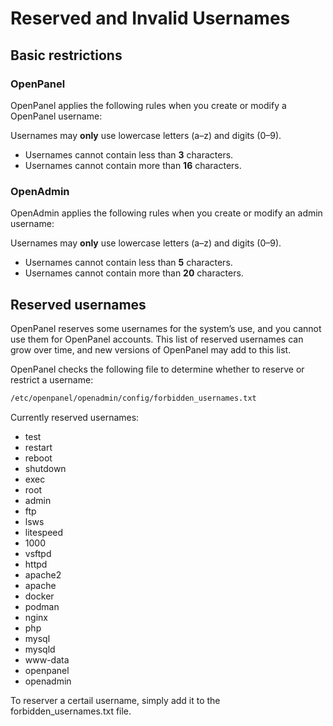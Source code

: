 # Reserved and Invalid Usernames

## Basic restrictions


### OpenPanel

OpenPanel applies the following rules when you create or modify a OpenPanel username:

Usernames may **only** use lowercase letters (a–z) and digits (0–9).
- Usernames cannot contain less than **3** characters.
- Usernames cannot contain more than **16** characters.

### OpenAdmin
OpenAdmin applies the following rules when you create or modify an admin username:

Usernames may **only** use lowercase letters (a–z) and digits (0–9).
- Usernames cannot contain less than **5** characters.
- Usernames cannot contain more than **20** characters.


##  Reserved usernames

OpenPanel reserves some usernames for the system’s use, and you cannot use them for OpenPanel accounts. This list of reserved usernames can grow over time, and new versions of OpenPanel may add to this list.

OpenPanel checks the following file to determine whether to reserve or restrict a username:

```bash
/etc/openpanel/openadmin/config/forbidden_usernames.txt
```

Currently reserved usernames:

- test
- restart
- reboot
- shutdown
- exec
- root
- admin
- ftp
- lsws
- litespeed
- 1000
- vsftpd
- httpd
- apache2
- apache
- docker
- podman
- nginx
- php
- mysql
- mysqld
- www-data
- openpanel
- openadmin

To reserver a certail username, simply add it to the forbidden_usernames.txt file.
